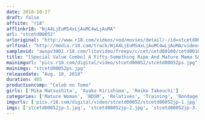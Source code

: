```yaml
---
date: 2018-10-27
draft: false
affsite: "r18"
afflinkr18: "NjA4LjEuMS4xLjAuMC4wLjAuMA"
url: "stcetd00052"
urloriginal: "http://www.r18.com/videos/vod/movies/detail/-/id=stcetd00052"
urlfinal: "http://media.r18.com/track/NjA4LjEuMS4xLjAuMC4wLjAuMA/videos/vod/movies/detail/-/id=stcetd00052"
samplevid: "awspv3001.r18.com/litevideo/freepv/c/cet/cetd00160/cetd00160_dmb_w.mp4"
title: "[Special Value Combo] A Fifty-Something Ripe And Mature Mama S&M Incest Story A Forty-Something Bushy Haired Auntie Gives Her Nephew A Cherry Popping Good Time Silent S&M"
mainimgurl: "pics.r18.com/digital/video/stcetd00052/stcetd00052ps.jpg"
mainimgs: "stcetd00052ps.jpg"
releasedate: "Aug. 10, 2018"
duration: 405
productioncomp: "Celeb no Tomo"
girls: ['Mika Matsushita', 'Ayako Kirishima', 'Reiko Takeuchi']
categories: ['Mature Woman', 'BDSM', 'Relatives', 'Training', 'Bondage', 'Set Items']
imgurls: ['pics.r18.com/digital/video/stcetd00052/stcetd00052jp-1.jpg', 'pics.r18.com/digital/video/stcetd00052/stcetd00052jp-2.jpg', 'pics.r18.com/digital/video/stcetd00052/stcetd00052jp-3.jpg', 'pics.r18.com/digital/video/stcetd00052/stcetd00052jp-4.jpg', 'pics.r18.com/digital/video/stcetd00052/stcetd00052jp-5.jpg', 'pics.r18.com/digital/video/stcetd00052/stcetd00052jp-6.jpg', 'pics.r18.com/digital/video/stcetd00052/stcetd00052jp-7.jpg', 'pics.r18.com/digital/video/stcetd00052/stcetd00052jp-8.jpg', 'pics.r18.com/digital/video/stcetd00052/stcetd00052jp-9.jpg', 'pics.r18.com/digital/video/stcetd00052/stcetd00052jp-10.jpg', 'pics.r18.com/digital/video/stcetd00052/stcetd00052jp-11.jpg', 'pics.r18.com/digital/video/stcetd00052/stcetd00052jp-12.jpg', 'pics.r18.com/digital/video/stcetd00052/stcetd00052jp-13.jpg', 'pics.r18.com/digital/video/stcetd00052/stcetd00052jp-14.jpg', 'pics.r18.com/digital/video/stcetd00052/stcetd00052jp-15.jpg', 'pics.r18.com/digital/video/stcetd00052/stcetd00052jp-16.jpg', 'pics.r18.com/digital/video/stcetd00052/stcetd00052jp-17.jpg', 'pics.r18.com/digital/video/stcetd00052/stcetd00052jp-18.jpg', 'pics.r18.com/digital/video/stcetd00052/stcetd00052jp-19.jpg', 'pics.r18.com/digital/video/stcetd00052/stcetd00052jp-20.jpg']
imgs: ['stcetd00052jp-1.jpg', 'stcetd00052jp-2.jpg', 'stcetd00052jp-3.jpg', 'stcetd00052jp-4.jpg', 'stcetd00052jp-5.jpg', 'stcetd00052jp-6.jpg', 'stcetd00052jp-7.jpg', 'stcetd00052jp-8.jpg', 'stcetd00052jp-9.jpg', 'stcetd00052jp-10.jpg', 'stcetd00052jp-11.jpg', 'stcetd00052jp-12.jpg', 'stcetd00052jp-13.jpg', 'stcetd00052jp-14.jpg', 'stcetd00052jp-15.jpg', 'stcetd00052jp-16.jpg', 'stcetd00052jp-17.jpg', 'stcetd00052jp-18.jpg', 'stcetd00052jp-19.jpg', 'stcetd00052jp-20.jpg']
---
```

